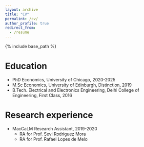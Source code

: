 ```yaml
---
layout: archive
title: "CV"
permalink: /cv/
author_profile: true
redirect_from:
  - /resume
---
```


{% include base_path %}

Education
======
* PhD Economics, University of Chicago, 2020-2025
* M.Sc Economics, University of Edinburgh, Distinction, 2019
* B.Tech. Electrical and Electronics Engineering, Delhi College of Engineering, First Class, 2016 

Research experience
======
* MacCaLM Research Assistant, 2019-2020
  * RA for Prof. Sevi Rodriguez Mora
  * RA for Prof. Rafael Lopes de Melo
  

  
